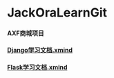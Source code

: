 # JackOraLearnGit
#### AXF商城项目

####  [Django学习文档.xmind](../Django学习文档.xmind) 

#### [Flask学习文档.xmind](../Flask学习文档.xmind) 

